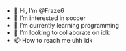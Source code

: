 - 👋 Hi, I’m @Fraze6
- 👀 I’m interested in soccer
- 🌱 I’m currently learning programming
- 💞️ I’m looking to collaborate on idk
- 📫 How to reach me uhh idk 
